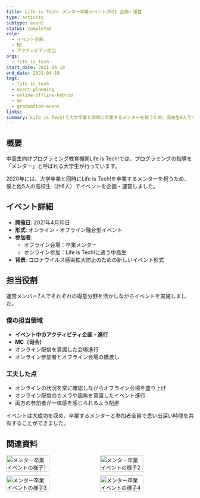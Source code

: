 ```yaml
---
title: Life is Tech! メンター卒業イベント2021 企画・運営
type: activity
subtype: event
status: completed
role:
  - イベント企画
  - MC
  - アクティビティ担当
orgs:
  - life_is_tech
start_date: 2021-04-10
end_date: 2021-04-10
tags:
  - life-is-tech
  - event-planning
  - online-offline-hybrid
  - mc
  - graduation-event
links: 
summary: Life is Tech!で大学卒業と同時に卒業するメンターを祝うため、高校生6人でオンライン・オフライン融合型の卒業イベントを企画・運営。MCとアクティビティを担当した。
---
```

## 概要
中高生向けプログラミング教育機関Life is Tech!では、プログラミングの指導を「メンター」と呼ばれる大学生が行っています。

2020年には、大学卒業と同時にLife is Tech!を卒業するメンターを祝うため、僕と他5人の高校生（計6人）でイベントを企画・運営しました。

## イベント詳細
- **開催日**: 2021年4月10日
- **形式**: オンライン・オフライン融合型イベント
- **参加者**: 
  - オフライン会場：卒業メンター
  - オンライン参加：Life is Tech!に通う中高生
- **背景**: コロナウイルス感染拡大防止のための新しいイベント形式

## 担当役割
運営メンバー7人でそれぞれの得意分野を活かしながらイベントを実施しました。

### 僕の担当領域
- **イベント中のアクティビティ企画・進行**
- **MC（司会）**
- オンライン配信を意識した会場進行
- オンライン参加者とオフライン会場の橋渡し

### 工夫した点
- オンラインの状況を常に確認しながらオフライン会場を盛り上げ
- オンライン配信のカメラや画角を意識したイベント進行
- 両方の参加者が一体感を感じられるよう配慮

イベントは大成功を収め、卒業するメンターと参加者全員で思い出深い時間を共有することができました。

## 関連資料
<div style="display: flex; flex-wrap: wrap; gap: 10px;">
  <img src="linked_assets/40_Personal_Growth/life_events/lit_mentor_graduation_event_2021/event_scene1.jpg" alt="メンター卒業イベントの様子1" width="48%">
  <img src="linked_assets/40_Personal_Growth/life_events/lit_mentor_graduation_event_2021/event_scene2.jpg" alt="メンター卒業イベントの様子2" width="48%">
  <img src="linked_assets/40_Personal_Growth/life_events/lit_mentor_graduation_event_2021/event_scene3.jpg" alt="メンター卒業イベントの様子3" width="48%">
  <img src="linked_assets/40_Personal_Growth/life_events/lit_mentor_graduation_event_2021/event_scene4.jpg" alt="メンター卒業イベントの様子4" width="48%">
</div>

